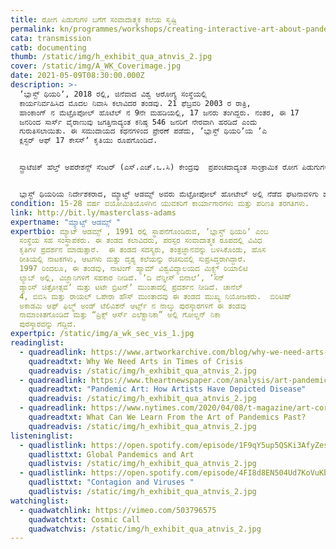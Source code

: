 ```yaml
---
title: ರೋಗ ಪಿಡುಗುಗಳ ಬಗೆಗೆ ಸಂವಾದಾತ್ಮಕ ಕಲೆಯ ಸೃಷ್ಟಿ
permalink: kn/programmes/workshops/creating-interactive-art-about-pandemics/
cata: transmission
catb: documenting
thumb: /static/img/h_exhibit_qua_atnvis_2.jpg
cover: /static/img/A_WK_Coverimage.jpg
date: 2021-05-09T08:30:00.000Z
description: >-
  ʼಬ್ಲಾಸ್ಟ್‌ ಥಿಯರಿʼ, 2018 ರಲ್ಲಿ, ಜಿನೆವಾದ ವಿಶ್ವ ಆರೋಗ್ಯ ಸಂಸ್ಥೆಯಲ್ಲಿ
  ಕಾರ್ಯನಿರ್ವಹಿಸಿದ ಮೊದಲ ನಿವಾಸಿ ಕಲಾವಿದರ ತಂಡವು. 21 ಫೆಬ್ರವರಿ 2003 ರ ರಾತ್ರಿ,
  ಹಾಂಕಾಂಗ್‌ ನ ಮೆಟ್ರೊಪೋಲ್‌ ಹೊಟೆಲ್‌ ನ 9ನೇ ಮಹಡಿಯಲ್ಲಿ, 17 ಜನರು ತಂಗಿದ್ದರು. ನಂತರ, ಈ 17
  ಜನರಿಂದ ಸಾರ್ಸ್ ವೈರಾಣುವು ಜಗತ್ತಿನಾದ್ಯಂತ ಕನಿಷ್ಠ 546 ಜನರಿಗೆ ನೇರವಾಗಿ ಹರಡಿದೆ ಎಂದು
  ಗುರುತಿಸಲಾಯಿತು. ಈ ಸಮುದಾಯದ ಕಥನಗಳಿಂದ ಪ್ರೇರಣೆ ಪಡೆದು, ʼಬ್ಲಾಸ್ಟ್‌ ಥಿಯರಿʼಯ ʼಎ
  ಕ್ಲಸ್ಟರ್‌ ಆಫ್‌ 17 ಕೇಸಸ್‌ʼ ಕೃತಿಯು ರೂಪಗೊಂಡಿದೆ.


  ಸ್ಟ್ರಾಟೆಜಿಕ್‌ ಹೆಲ್ತ್‌ ಅಪರೇಶನ್ಸ್‌ ಸೆಂಟರ್ (ಎಸ್.ಎಚ್.ಒ.ಸಿ) ಕೇಂದ್ರವು  ಪ್ರಪಂಚದಾದ್ಯಂತ ಸಾಂಕ್ರಾಮಿಕ ರೋಗ ಪಿಡುಗುಗಳನ್ನು ಪತ್ತೆ ಮಾಡಿ, ಸೂಕ್ತ ಅಂತರರಾಷ್ಟ್ರೀಯ ಸಹಯೋಗವನ್ನು ಕೋರುತ್ತದೆ.  ʼಬ್ಲಾಸ್ಟ್‌ ಥಿಯರಿʼಯ ನಿವಾಸಿ ಕಲಾವಿದರು, ಈ ಸ್ವಾಸ್ಥ್ಯ ಕೇಂದ್ರದ ಮುಖ್ಯ ಸಿಬ್ಬಂದಿಯನ್ನು ಸಂದರ್ಶಿಸಲು ಮೂರು ಬಾರಿ ಪ್ರವಾಸ ಕೈಗೊಂಡರು.  21 ಫೆಬ್ರವರಿ 2003 ರ ರಾತ್ರಿ, ಸಾಂಕ್ರಾಮಿಕ ರೋಗಶಾಸ್ತ್ರಜ್ಞರು, ಮೆಟ್ರೊಪೋಲ್‌ ಹೋಟೇಲ್‌ ಅಲ್ಲಿರುವ ಪ್ರತಿಯೊಬ್ಬ ಅತಿಥಿಯ ಚಲನವಲನಗಳ ಬಗೆಗೆ ಮಾಹಿತಿ ಸಂಗ್ರಹಿಸಿ ಅಧ್ಯಯನ ಮಾಡಿದರು. ಕೋಣೆಗಳ ನಡುವೆ ಗಾಳಿಯ ಹರಿವನ್ನು ಸಹ ಪತ್ತೆ ಹಚ್ಚಿ ಪರೀಕ್ಷೆ ನೆಡೆಸಿದರು. ಈ ಎಲ್ಲ ಪ್ರಕ್ರಿಯೆಯನ್ನೂ ಕಲಾವಿದ ತಂಡದ ಸದಸ್ಯರು ಗಮನಿಸಿದರು. 


  ಬ್ಲಾಸ್ಟ್‌ ಥಿಯರಿಯ ನಿರ್ದೇಶಕರಾದ, ಮ್ಯಾಟ್ಟ್‌ ಆಡಮ್ಸ್ ಅವರು ಮೆಟ್ರೋಪೋಲ್‌ ಹೋಟೇಲ್‌ ಅಲ್ಲಿ ನೆಡೆದ ಘಟನಾವಳಿಗು ಹಾಗೂ ಆ ಪ್ರಕರಣದಿಂದ ಪ್ರೇರಿತರಾಗಿ, ರಚಿಸಿದ ಪರಸ್ಪರ ಸಂವಾದಾತ್ಮಕ ಪ್ರದರ್ಶಿಕೆಯ ಪ್ರತಿ ಹಂತವನ್ನೂ ಈ ತರಗತಿಯ ಮುಖೇಣ ಚರ್ಚಿಸಲಿದ್ದಾರೆ.
condition: 15-28 ವರ್ಷ ವಯೋಮಿತಿಯೊಳಗಿನ ಯುವಕರಿಗೆ ಕಾರ್ಯಾಗಾರಗಳು ಮತ್ತು ಪರಿಣತಿ ತರಗತಿಗಳು.
link: http://bit.ly/masterclass-adams
expertname: "ಮ್ಯಾಟ್ಟ್‌ ಆಡಮ್ಸ್ "
expertbio: ಮ್ಯಾಟ್‌ ಆಡಮ್ಸ್ , 1991 ರಲ್ಲಿ ಸ್ಥಾಪನೆಗೊಂಡಿರುವ, ʼಬ್ಲಾಸ್ಟ್‌ ಥಿಯರಿʼ ಎಂಬ
  ಸಂಸ್ಥೆಯ ಸಹ ಸಂಸ್ಥಾಪಕರು. ಈ ತಂಡದ ಕಲಾವಿದರು, ಪರಸ್ಪರ ಸಂವಾದಾತ್ಮಕ ರೂಪದಲ್ಲಿ ವಿವಿಧ
  ಕೃತಿಗಳ ಪ್ರದರ್ಶನ ಮಾಡುತ್ತಾರೆ.  ಈ ತಂಡದ ಸದಸ್ಯರು, ತಂತ್ರಜ್ಞಾನವನ್ನು ಬಳಸಿಕೊಂಡು, ಹೊಸ
  ರೀತಿಯಲ್ಲಿ ನಾಟಕಗಳು, ಆಟಗಳು ಮತ್ತು ದೃಶ್ಯ ಕಲೆಯನ್ನು ರಚಿಸುವಲ್ಲಿ ಸುಪ್ರಸಿದ್ಧರಾಗಿದ್ದಾರೆ.
  1997 ರಿಂದಲೂ, ಈ ತಂಡವು, ನಾಟಿಂಗ್‌ ಹ್ಯಾಮ್‌ ವಿಶ್ವವಿದ್ಯಾಲಯದ ಮಿಕ್ಸ್ಡ್‌ ರಿಯಾಲಿಟಿ
  ಲ್ಯಾಬ್‌ ಅಲ್ಲಿ, ವಿಜ್ಞಾನಿಗಳಿಗೆ ಸಹಕಾರ ನೀಡಿದೆ. ʼದಿ ವೆನ್ನೀಸ್‌ ಬಿನಾಲೆʼ, ʼಸನ್‌
  ಡ್ಯಾಂಸ್‌ ಚಿತ್ರೋತ್ಸವʼ ಮತ್ತು ಟಟೇ ಬ್ರಿಟನ್‌ʼ ಮುಂತಾದಲ್ಲಿ ಪ್ರದರ್ಶನ ನೀಡಿದೆ. ಚಾನೆಲ್‌
  4, ಬಿಬಿಸಿ ಮತ್ತು ರಾಯಲ್‌ ಒಪೇರಾ ಹೌಸ್‌ ಮುಂತಾದವು ಈ ತಂಡದ ಮುಖ್ಯ ನಿಯೋಜಕರು.  ಬಿರಿಟಿಷ್‌
  ಅಕಾಡಮಿ ಆಫ್‌ ಫಿಲ್ಮ್‌ ಅಂಡ್‌ ಟೆಲಿವಿಶನ್‌ ಆರ್ಟ್ಸ್‌ ನ ನಾಲ್ಕು ಪುರಸ್ಕಾರಗಳಿಗೆ ಈ ತಂಡವು
  ನಾಮಾಂಕಿತಗೊಂಡಿದೆ ಮತ್ತು “ಪ್ರಿಕ್ಸ್‌ ಆರ್ಸ್‌ ಎಲೆಕ್ಟ್ರಾನಿಕಾ” ಅಲ್ಲಿ ಗೋಲ್ಡನ್‌ ನಿಕಾ
  ಪುರಸ್ಕಾರವನ್ನು ಗೆದ್ದಿದೆ.
expertpic: /static/img/a_wk_sec_vis_1.jpg
readinglist:
  - quadreadlink: https://www.artworkarchive.com/blog/why-we-need-arts-in-times-of-crisis
    quadreadtxt: Why We Need Arts in Times of Crisis
    quadreadvis: /static/img/h_exhibit_qua_atnvis_2.jpg
  - quadreadlink: https://www.theartnewspaper.com/analysis/art-pandemic
    quadreadtxt: "Pandemic Art: How Artists Have Depicted Disease"
    quadreadvis: /static/img/h_exhibit_qua_atnvis_2.jpg
  - quadreadlink: https://www.nytimes.com/2020/04/08/t-magazine/art-coronavirus.html
    quadreadtxt: What Can We Learn From the Art of Pandemics Past?
    quadreadvis: /static/img/h_exhibit_qua_atnvis_2.jpg
listeninglist:
  - quadlistlink: https://open.spotify.com/episode/1F9qY5up5QSKi3AfyZeskS
    quadlisttxt: Global Pandemics and Art
    quadlistvis: /static/img/h_exhibit_qua_atnvis_2.jpg
  - quadlistlink: https://open.spotify.com/episode/4FI8d8EN504Ud7KoVuKbDM
    quadlisttxt: "Contagion and Viruses "
    quadlistvis: /static/img/h_exhibit_qua_atnvis_2.jpg
watchinglist:
  - quadwatchlink: https://vimeo.com/503796575
    quadwatchtxt: Cosmic Call
    quadwatchvis: /static/img/h_exhibit_qua_atnvis_2.jpg
---
```

